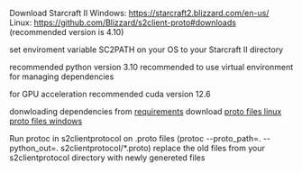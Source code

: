 Download Starcraft II
    Windows: https://starcraft2.blizzard.com/en-us/
    Linux: https://github.com/Blizzard/s2client-proto#downloads (recommended version is 4.10)

set enviroment variable SC2PATH on your OS to your Starcraft II directory

recommended python version 3.10
recommended to use virtual environment for managing dependencies

for GPU acceleration recommended cuda version 12.6

donwloading dependencies from [requirements](requirements.txt)
download
    [proto files linux](https://github.com/Blizzard/s2client-proto)
    [proto files windows](https://github.com/protocolbuffers/protobuf/releases/)

Run protoc in s2clientprotocol on .proto files (protoc --proto_path=. --python_out=. s2clientprotocol/*.proto)
replace the old files from your s2clientprotocol directory with newly genereted files
